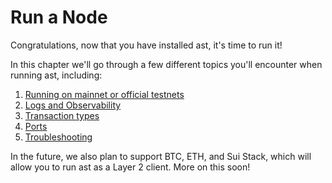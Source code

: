 # Run a Node

Congratulations, now that you have installed ast, it's time to run it!

In this chapter we'll go through a few different topics you'll encounter when running ast, including:
1. [Running on mainnet or official testnets](./mainnet.md)
1. [Logs and Observability](./observability.md)
1. [Transaction types](./transactions.md)
1. [Ports](./ports.md)
1. [Troubleshooting](./troubleshooting.md)

In the future, we also plan to support BTC, ETH, and Sui Stack, which will allow you to run ast as a Layer 2 client. More on this soon!